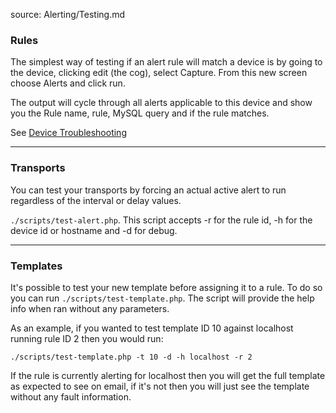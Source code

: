 source: Alerting/Testing.md

### Rules

The simplest way of testing if an alert rule will match a device is by going to the device, clicking edit (the cog),
select Capture. From this new screen choose Alerts and click run.

The output will cycle through all alerts applicable to this device and show you the Rule name, rule, 
MySQL query and if the rule matches.

See [Device Troubleshooting](../Support/Device-Troubleshooting.md)

---

### Transports

You can test your transports by forcing an actual active alert to run regardless of the interval or delay values.

`./scripts/test-alert.php`. This script accepts -r for the rule id, -h for the device id or hostname and -d for debug.

---

### Templates

It's possible to test your new template before assigning it to a rule. To do so you can run `./scripts/test-template.php`. The script will provide the help 
info when ran without any parameters.

As an example, if you wanted to test template ID 10 against localhost running rule ID 2 then you would run:

`./scripts/test-template.php -t 10 -d -h localhost -r 2`

If the rule is currently alerting for localhost then you will get the full template as expected to see on email, if it's not then you will just see the 
template without any fault information.
